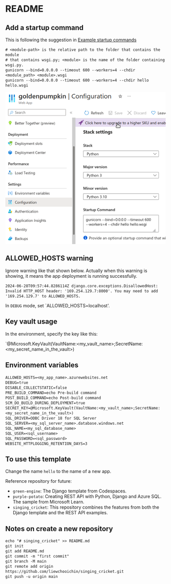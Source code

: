 # README

## Add a startup command

This is following the suggestion in [Example startup commands](https://learn.microsoft.com/en-us/azure/app-service/configure-language-python#example-startup-commands)

```
# <module-path> is the relative path to the folder that contains the module
# that contains wsgi.py; <module> is the name of the folder containing wsgi.py.
gunicorn --bind=0.0.0.0 --timeout 600 --workers=4 --chdir <module_path> <module>.wsgi
gunicorn --bind=0.0.0.0 --timeout 600 --workers=4 --chdir hello hello.wsgi
```

![startup command](notes/startup_command.png)

## ALLOWED_HOSTS warning

Ignore warning like that shown below. Actually when this warning is showing, it means the app deployment is running successfully.

```
2024-06-28T09:57:44.8286114Z django.core.exceptions.DisallowedHost: Invalid HTTP_HOST header: '169.254.129.7:8000'. You may need to add '169.254.129.7' to ALLOWED_HOSTS.
```

In `DEBUG` mode, set   `ALLOWED_HOSTS=localhost'.

## Key vault usage

In the environment, specify the key like this:

`@Microsoft.KeyVault(VaultName:<my_vault_name>;SecretName:<my_secret_name_in_the_vault>)

## Environment variables

```
ALLOWED_HOSTS=<my_app_name>.azurewebsites.net
DEBUG=true
DISABLE_COLLECTSTATIC=false
PRE_BUILD_COMMAND=echo Pre-build command
POST_BUILD_COMMAND=echo Post-build command
SCM_DO_BUILD_DURING_DEPLOYMENT=true
SECRET_KEY=@Microsoft.KeyVault(VaultName:<my_vault_name>;SecretName:<my_secret_name_in_the_vault>)
SQL_DRIVER=ODBC Driver 18 for SQL Server
SQL_SERVER=<my_sql_server_name>.database.windows.net
SQL_NAME=<my_sql_database_name>
SQL_USER=<sql_username>
SQL_PASSWORD=<sql_password>
WEBSITE_HTTPLOGGING_RETENTION_DAYS=3
```

## To use this template

Change the name `hello` to the name of a new app.

Reference repository for future:
- `green-engine`: The Django template from Codespaces.
- `purple-potato`: Creating REST API with Python, Django and Azure SQL. The sample from Microsoft Learn.
- `singing_cricket`: This repository combines the features from both the Django template and the REST API examples.

## Notes on create a new repository

```
echo "# singing_cricket" >> README.md
git init
git add README.md
git commit -m "first commit"
git branch -M main
git remote add origin https://github.com/liewchooichin/singing_cricket.git
git push -u origin main
```

